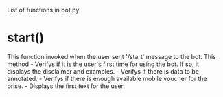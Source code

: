 List of functions in bot.py
<h1>start()</h1>
This function invoked when the user sent '/start' message to the bot.  This method
- Verifys if it is the user's first time for using the bot. If so, it displays the disclaimer and examples. 
- Verifys if there is data to be annotated.
- Verifys if there is enough available mobile voucher for the prise.
- Displays the first text for the user.



      
  

